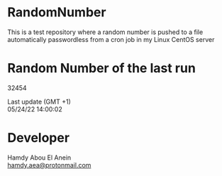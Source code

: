 # RandomNumber    
This is a test repository where a random number is pushed to a file automatically passwordless from a cron job in my Linux CentOS server    
# Random Number of the last run   
32454
      
Last update (GMT +1)    
05/24/22 14:00:02
# Developer    
Hamdy Abou El Anein   
hamdy.aea@protonmail.com
